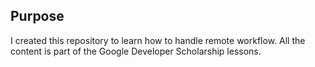 ## Purpose

I created this repository to learn how to handle remote workflow. All the content is part of the Google Developer Scholarship lessons.



